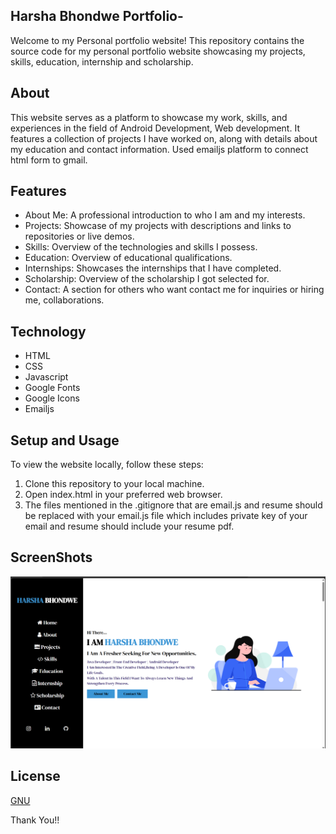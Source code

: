 ## Harsha Bhondwe Portfolio-
Welcome to my Personal portfolio website! This repository contains the source code for my personal portfolio website showcasing my projects, skills, education, internship and scholarship.

## About
This website serves as a platform to showcase my work, skills, and experiences in the field of Android Development, Web development. It features a collection of projects I have worked on, along with details about my education and contact information. Used emailjs platform to connect html form to gmail. 

## Features
- About Me: A professional introduction to who I am and my interests. 
- Projects: Showcase of my projects with descriptions and links to repositories or live demos.
- Skills: Overview of the technologies and skills I possess.
- Education: Overview of educational qualifications.
- Internships: Showcases the internships that I have completed.
- Scholarship: Overview of the scholarship I got selected for.
- Contact: A section for others who want contact me for inquiries or hiring me, collaborations.

## Technology
- HTML
- CSS
- Javascript
- Google Fonts
- Google Icons
- Emailjs

## Setup and Usage
To view the website locally, follow these steps:

1. Clone this repository to your local machine.
2. Open index.html in your preferred web browser.
3. The files mentioned in the .gitignore that are email.js and resume should be replaced with your email.js file which includes private key of your email and resume should include your resume pdf.

## ScreenShots
![alt text](<portfolio_images/Screenshot 2024-06-24 170316.png>)

## License
[GNU](LICENSE)
 
Thank You!!
